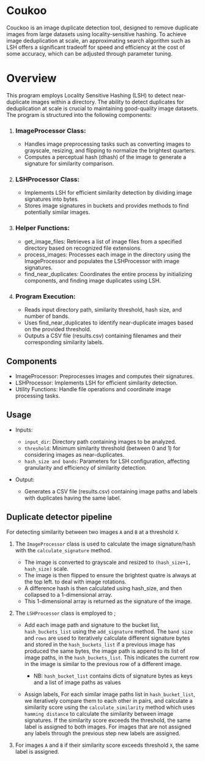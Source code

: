 # **Coukoo**
Couckoo is an image duplicate detection tool, designed to remove duplicate images from large datasets using locality-sensitive hashing. To achieve image deduplication at scale, an approximating search algorithm such as LSH offers a significant tradeoff for speed and efficiency at the cost of some accuracy, which can be adjusted through parameter tuning.


# Overview
This program employs Locality Sensitive Hashing (LSH) to detect near-duplicate images within a directory. The ability to detect duplicates for deduplication at scale is crucial to maintaining good-quality image datasets. The program is structured into the following components:



1. ### ImageProcessor Class:
   * Handles image preprocessing tasks such as converting images to grayscale, resizing, and flipping to normalize the brightest quarters.
   * Computes a perceptual hash (dhash) of the image to generate a signature for similarity comparison.



2. ### LSHProcessor Class:
   *  Implements LSH for efficient similarity detection by dividing image signatures into bytes.
   *  Stores image signatures in buckets and provides methods to find  potentially similar images.



3. ### Helper Functions:
   *   get_image_files: Retrieves a list of image files from a specified directory based on recognized file extensions.
   *   process_images: Processes each image in the directory using the ImageProcessor and populates the LSHProcessor with image signatures.
   *   find_near_duplicates: Coordinates the entire process by initializing components, and finding image duplicates using LSH.



4. ### Program Execution:

   * Reads input directory path, similarity threshold, hash size, and number of bands.
   * Uses find_near_duplicates to identify near-duplicate images based on the provided threshold.
   * Outputs a CSV file (results.csv) containing filenames and their corresponding similarity labels.


## **Components**
* ImageProcessor: Preprocesses images and computes their signatures.
* LSHProcessor: Implements LSH for efficient similarity detection.
* Utility Functions: Handle file operations and coordinate image processing tasks.


## **Usage**

* Inputs:
  * `input_dir`: Directory path containing images to be analyzed.
  * `threshold`: Minimum similarity threshold (between 0 and 1) for considering images as near-duplicates.
  * `hash_size and bands`: Parameters for LSH configuration, affecting granularity and efficiency of similarity detection.


* Output:

  * Generates a CSV file (results.csv) containing image paths and labels with duplicates having the same label.

## **Duplicate detector pipeline**
For detecting similarity between two images `A` and `B` at a threshold `X`.

  1. The `ImageProcessor` class is used to calculate the image signature/hash with the `calculate_signature` method.

     *  The image is converted to grayscale and resized to `(hash_size+1, hash_size)` scale.
     *  The image is then flipped to ensure the brightest quatre is always at the top left. to deal with image rotations.
     *  A difference hash is then calculated using hash_size, and then collapsed  to a 1-dimensional array.  
     *  This 1-dimensional array is returned as the signature of the image.
  
  2. The `LSHProcessor` class is employed to ;

      * Add each image path and signature to the bucket list, `hash_buckets_list` using the `add_signature` method. The `band size` and `rows` are used to iteratively calculate different signature bytes and stored in the  `hash_buckets_list` if a previous image has produced the same bytes, the image path is append to its list of image paths, in the `hash_buckets_list`. This indicates the current row in the image is similar to the previous row of a different image.
        * NB: `hash_bucket_list` contains dicts of signature bytes as keys and a  list of image paths as values

     *  Assign labels, For each similar image paths list in `hash_bucket_list`, we iteratively compare them to each other in pairs, and calculate a similarity score using the `calculate_similarity` method which uses `hamming distance` to calculate the similarity between image signatures. If the similarity score exceeds the threshold, the same label is assigned to both images. For images that are not assigned any labels through the previous step new labels are assigned.
  
  3. For images  `A` and `B` if their  similarity score exceeds threshold `X`, the same label is assigned.







